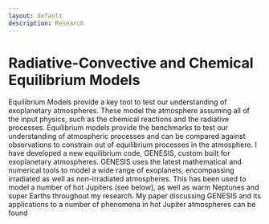 ```yaml
---
layout: default
description: Research
---
```


# Radiative-Convective and Chemical Equilibrium Models

Equilibrium Models provide a key tool to test our understanding of exoplanetary atmospheres. These model the atmosphere assuming all of the input physics, such as the chemical reactions and the radiative processes. Equilibrium models provide the benchmarks to test our understanding of atmospheric processes and can be compared against observations to constrain out of equilibrium processes in the atmosphere. I have developed a new equilibrium code, GENESIS, custom built for exoplanetary atmospheres. GENESIS uses the latest mathematical and numerical tools to model a wide range of exoplanets, encompassing irradiated as well as non-irradiated atmospheres. This has been used to model a number of hot Jupiters (see below), as well as warm Neptunes and super Earths throughout my research. My paper discussing GENESIS and its applications to a number of phenomena in hot Jupiter atmospheres can be found
